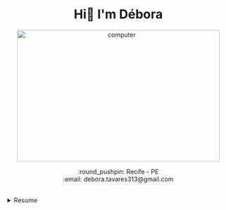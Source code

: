 <h1 align="center"> Hi👋 I'm Débora </h1>
 
<p align="center">
  <img width="460" height="300" src="https://i.pinimg.com/originals/0d/10/d2/0d10d2fe48a7956a4fdc9f7251132236.gif" alt="computer">
</p>

<p align="center">
:round_pushpin: Recife - PE <br>
:email: debora.tavares313@gmail.com 
 </p>
 <br>
 <details>
  <summary>Resume</summary>
  
  ## Education
  *  📖 Bachelor's degree in Accounting <br>
     📆 2016 - 2021 <br>
     📍 Federal University of Pernambuco - Brazil 

  *  📖 Bachelor of technology in System Analysis and Development <br>
     📆 2021 - 2023 <br>
     📍 Estácio - Brazil 
  
  ## Experience
  *  📖 Application Development Associate @ Accenture <br>
     📆 2021 - moment <br>
     👩‍💻 HTML, CSS, JavaScript, Java, SQL
</details>

 
#
 

<!--
**debtavares/debtavares** is a ✨ _special_ ✨ repository because its `README.md` (this file) appears on your GitHub profile.
<img align="right" alt="deborat" src="https://share-cdn.picrew.me/shareImg/org/202109/338224_jVdA6vqw.png" width="130rem">

Here are some ideas to get you started:

- 🔭 I’m currently working on ...
- 🌱 I’m currently learning ...
- 👯 I’m looking to collaborate on ...
- 🤔 I’m looking for help with ...
- 💬 Ask me about ...
- 📫 How to reach me: ...
- 😄 Pronouns: ...
- ⚡ Fun fact: ...
<b>Languages and Tools:</b>
<p> <img src="https://img.shields.io/badge/JavaScript-F7DF1E?style=for-the-badge&logo=javascript&logoColor=black" alt="javascript" />
 <img src="https://img.shields.io/badge/HTML5-E34F26?style=for-the-badge&logo=html5&logoColor=white" alt="html5" />
<img src="https://img.shields.io/badge/CSS3-1572B6?style=for-the-badge&logo=css3&logoColor=white" alt="css3" />  
 <img src="https://img.shields.io/badge/Node.js-43853D?style=for-the-badge&logo=node-dot-js&logoColor=white" alt="nodejs" />
  <img src="https://img.shields.io/badge/Java-ED8B00?style=for-the-badge&logo=java&logoColor=white" alt ="java" />
   <img src="https://img.shields.io/badge/MongoDB-4EA94B?style=for-the-badge&logo=mongodb&logoColor=white" alt="mongodb" />
   <img src="https://img.shields.io/badge/MongoDB-4EA94B?style=for-the-badge&logo=mongodb&logoColor=white" alt="mongodb" />
   <img src="https://img.shields.io/badge/MySQL-005C84?style=for-the-badge&logo=mysql&logoColor=white" alt="mysql" />
   <img src="	https://img.shields.io/badge/PostgreSQL-316192?style=for-the-badge&logo=postgresql&logoColor=white" alt="postgresql" />
 <img src="https://img.shields.io/badge/Amazon_AWS-FF9900?style=for-the-badge&logo=amazonaws&logoColor=white" alt ="aws" />
    <img src="https://img.shields.io/badge/Jupyter-F37626.svg?&style=for-the-badge&logo=Jupyter&logoColor=white" alt="jupyter" />
</p>

<a href="https://github.com/debtavares/github-readme-stats">
  <img align="top" src="https://github-readme-stats.vercel.app/api/top-langs/?username=debtavares&layout=compact&theme=dracula"/>
</a>

<p align="center">
  <img width="460" height="300" src="https://github-readme-stats.vercel.app/api?username=debtavares&show_icons=true&theme=dracula" alt="convoychat">
</p>

<p>• 👩‍💻 Sou formada em Ciências Contábeis e formanda em Análise e Desenvolvimento de Sistemas;</p> 
<p>• :computer: No momento atuo como Desenvolvedora Júnior, com Java e PL/SQL; </p> 
<p>• 📚 Estou fazendo cursos extras de Cloud computing (AWS) e Python; </p> 
<p>• 🚀 Me interesso por Programação, Data Science e ML. </p>

-->
